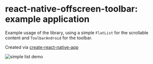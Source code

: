# react-native-offscreen-toolbar: example application

Example usage of the library, using a simple `FlatList` for the scrollable content and `ToolbarAndroid` for the toolbar.

Created via [create-react-native-app](https://github.com/react-community/create-react-native-app)

![simple list demo](https://lopespm.github.io/files/rn-offscreen-toolbar/simplelist_demo.gif)


